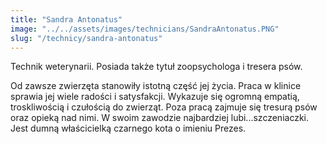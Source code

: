 ```yaml
---
title: "Sandra Antonatus"
image: "../../assets/images/technicians/SandraAntonatus.PNG"
slug: "/technicy/sandra-antonatus"
---
```


Technik weterynarii. Posiada także tytuł zoopsychologa i tresera psów.

Od zawsze zwierzęta stanowiły istotną część jej życia. Praca w klinice sprawia jej wiele radości i satysfakcji. Wykazuje się ogromną empatią, troskliwością i czułością do zwierząt. Poza pracą zajmuje się tresurą psów oraz opieką nad nimi. W swoim zawodzie najbardziej lubi...szczeniaczki. Jest dumną właścicielką czarnego kota o imieniu Prezes.
